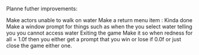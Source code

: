 Planne futher improvements:

Make actors unable to walk on water
Make a return menu item : Kinda done
Make a window prompt for things such as 
    when the you select water telling you you cannot access water
    Exiting the game
Make it so when redness for all = 1.0f then you either get a prompt that you win or lose if 0.0f or just close the game either one.